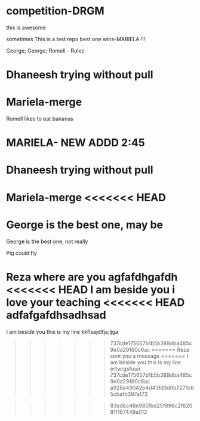 # competition-DRGM

this is awesome

sometimes
This is a test repo
best one wins-MARIELA !!!

George;
George;
Romell - Rulez

# Dhaneesh trying without pull

# Mariela-merge

Romell likes to eat bananas

# MARIELA- NEW ADDD 2:45

# Dhaneesh trying without pull

Mariela-merge
<<<<<<< HEAD
=======
George is the best one, may be
=======

George is the best one, not really

Pig could fly

Reza where are you
agfafdhgafdh
<<<<<<< HEAD
I am beside you
i love your teaching
<<<<<<< HEAD
adfafgafdhsadhsad
=======
I am beside you
this is my line
kkflsajdlfja;ljga

> > > > > > > 737cde175657b1b5b389dba485c9e0a29160c6ac
=======
Reza sent you a message
=======
I am beside you
this is my line
ertwrgsfuuir
>>>>>>> 737cde175657b1b5b389dba485c9e0a29160c6ac
>>>>>>> a928a49042b4d43fd3d0b7271cb5cbafb397a172

> > > > > > > 83edbc48e985fbd25f896c2f62081f167449a012

